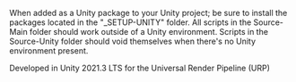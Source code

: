 When added as a Unity package to your Unity project; be sure to install the packages located in the "_SETUP-UNITY" folder. All scripts in the Source-Main folder should work outside of a Unity environment. Scripts in the Source-Unity folder should void themselves when there's no Unity environment present.

Developed in Unity 2021.3 LTS for the Universal Render Pipeline (URP)